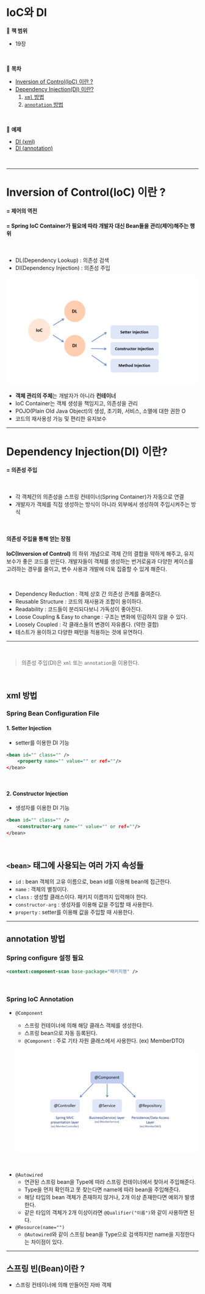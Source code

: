 # IoC와 DI

:milky_way: **책 범위**
- 19장

<br>

:milky_way: **목차**
- [Inversion of Control(IoC) 이란 ?](#inversion-of-controlioc-이란)
- [Dependency Injection(DI) 이란?](#dependency-injectiondi-이란)
    1. [`xml` 방법](#xml-방법)
    2. [`annotation` 방법](#annotation-방법)

<br>

:milky_way: **예제**
- [DI (xml)](./test/memberservice)
- [DI (annotation)](./test/annotation.memberservice)

<br>

---

# Inversion of Control(IoC) 이란 ?

#### = 제어의 역전

#### = Spring IoC Container가 필요에 따라 개발자 대신 Bean들을 관리(제어)해주는 행위

<br>

- DL(Dependency Lookup) : 의존성 검색
- DI(Dependency Injection) : 의존성 주입

![IoC](./image/IoC.png)


- **객체 관리의 주체**는 개발자가 아니라 **컨테이너**
- IoC Container는 객체 생성을 책임지고, 의존성을 관리
- POJO(Plain Old Java Object)의 생성, 초기화, 서비스, 소멸에 대한 권한 O
- 코드의 재사용성 가능 및 편리한 유지보수


---
# Dependency Injection(DI) 이란?

#### = 의존성 주입

<br>

- 각 객체간의 의존성을 스프링 컨테이너(Spring Container)가 자동으로 연결
- 개발자가 객체를 직접 생성하는 방식이 아니라 외부에서 생성하여 주입시켜주는 방식

<br>

#### 의존성 주입을 통해 얻는 장점
**IoC(Inversion of Control)** 의 하위 개념으로 객체 간의 결합을 약하게 해주고, 유지보수가 좋은 코드를 만든다.
개발자들이 객체를 생성하는 번거로움과 다양한 케이스를 고려하는 경우를 줄이고, 변수 사용과 개발에 더욱 집중할 수 있게 해준다.

<br>

- Dependency Reduction : 객체 상호 간 의존성 관계를 줄여준다.
- Reusable Structure : 코드의 재사용과 조합이 용이하다.
- Readability : 코드들이 분리되다보니 가독성이 좋아진다.
- Loose Coupling & Easy to change : 구조는 변화에 민감하지 않을 수 있다.
- Loosely Coupled : 각 클래스들의 변경이 자유롭다. (약한 결합)
- 테스트가 용이하고 다양한 패턴을 적용하는 것에 유연하다.

---

<br>


>
> 의존성 주입(DI)은 `xml` 또는 `annotation`을 이용한다.
>


<br>

## xml 방법

### Spring Bean Configuration File

#### 1. Setter Injection 
- setter를 이용한 DI 기능

```xml
<bean id="" class="" />
    <property name="" value="" or ref=""/>
</bean>
```

<br>

#### 2. Constructor Injection
- 생성자를 이용한 DI 기능

```xml
<bean id="" class="" />
    <constructor-arg name="" value="" or ref=""/>
</bean>
```

<br>

## `<bean>` 태그에 사용되는 여러 가지 속성들
- `id` : bean 객체의 고유 이름으로, bean id를 이용해 bean에 접근한다.
- `name` : 객체의 별칭이다.
- `class` : 생성할 클래스이다. 패키지 이름까지 입력해야 한다.
- `constructor-arg` : 생성자를 이용해 값을 주입할 때 사용한다.
- `property` : setter를 이용해 값을 주입할 때 사용한다.

---
## annotation 방법

### Spring configure 설정 필요
```xml
<context:component-scan base-package="패키지명" />
```
<br>

### Spring IoC Annotation
- `@Component` 
    - 스프링 컨테이너에 의해 해당 클래스 객체를 생성한다.
    - 스프링 bean으로 자동 등록된다. 
    - `@Component` : 주로 기타 자원 클래스에서 사용한다. (ex) MemberDTO)
    
    ![@Component](./image/%40component.png)



<br>

- `@Autowired` 
    - 연관된 스프링 bean을 Type에 따라 스프링 컨테이너에서 찾아서 주입해준다.
    - Type을 먼저 확인하고 못 찾는다면 name에 따라 bean을 주입해준다.   
    - 해당 타입의 bean 객체가 존재하지 않거나, 2개 이상 존재한다면 예외가 발생한다.
    - 같은 타입의 객체가 2개 이상이라면 `@Qualifier("이름")`와 같이 사용하면 된다.
- `@Resource(name="")`  
    - `@Autowired`와 같이 스프링 bean을 Type으로 검색하지만 name을 지정한다는 차이점이 있다.

---
## 스프링 빈(Bean)이란 ?
- 스프링 컨테이너에 의해 만들어진 자바 객체